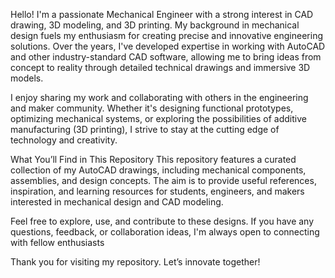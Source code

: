 Hello! I'm a passionate Mechanical Engineer with a strong interest in CAD drawing, 3D modeling, and 3D printing. My background in mechanical design fuels my enthusiasm for creating precise and innovative engineering solutions. Over the years, I've developed expertise in working with AutoCAD and other industry-standard CAD software, allowing me to bring ideas from concept to reality through detailed technical drawings and immersive 3D models.

I enjoy sharing my work and collaborating with others in the engineering and maker community. Whether it's designing functional prototypes, optimizing mechanical systems, or exploring the possibilities of additive manufacturing (3D printing), I strive to stay at the cutting edge of technology and creativity.

What You’ll Find in This Repository
This repository features a curated collection of my AutoCAD drawings, including mechanical components, assemblies, and design concepts. The aim is to provide useful references, inspiration, and learning resources for students, engineers, and makers interested in mechanical design and CAD modeling.

Feel free to explore, use, and contribute to these designs. If you have any questions, feedback, or collaboration ideas, I'm always open to connecting with fellow enthusiasts

Thank you for visiting my repository. Let’s innovate together!
